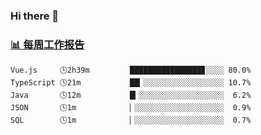 ### Hi there 👋

<!-- waka-box start -->
### <a href="https://gist.github.com/b3f90cfdb958d2401b019f821c34c859" target="_blank">📊 每周工作报告</a>
```text
Vue.js     🕓2h39m         ████████████████▊░░░░ 80.0%
TypeScript 🕓21m           ██▎░░░░░░░░░░░░░░░░░░ 10.7%
Java       🕓12m           █▎░░░░░░░░░░░░░░░░░░░  6.2%
JSON       🕓1m            ▏░░░░░░░░░░░░░░░░░░░░  0.9%
SQL        🕓1m            ▏░░░░░░░░░░░░░░░░░░░░  0.7%
```
<!-- waka-box end -->

<!--
**yiningv/yiningv** is a ✨ _special_ ✨ repository because its `README.md` (this file) appears on your GitHub profile.
Here are some ideas to get you started:
- 🔭 I’m currently working on ...
- 🌱 I’m currently learning ...
- 👯 I’m looking to collaborate on ...
- 🤔 I’m looking for help with ...
- 💬 Ask me about ...
- 📫 How to reach me: ...
- 😄 Pronouns: ...
- ⚡ Fun fact: ...
-->
